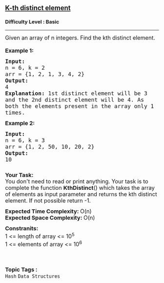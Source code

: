 <h2><a href="https://practice.geeksforgeeks.org/problems/k-th-distinct-element4510/1">K-th distinct element</a></h2><h3>Difficulty Level : Basic</h3><hr><div class="problems_problem_content__Xm_eO"><p><span style="font-size:18px">Given an array of n integers. Find the kth distinct element.<br>
<br>
<strong>Example 1:</strong></span></p>

<pre><span style="font-size:18px"><strong>Input: 
</strong>n = 6, k = 2
arr = {1, 2, 1, 3, 4, 2}
<strong>Output:
</strong></span><span style="font-size:18px">4
<strong>Explanation: </strong>1st distinct element will be 3
and the 2nd distinct element will be 4. As 
both the elements present in the array only 1 
times.</span>
</pre>

<p><span style="font-size:18px"><strong>Example 2:</strong></span></p>

<pre><span style="font-size:18px"><strong>Input: 
</strong>n = 6, k = 3</span>
<span style="font-size:18px">arr = {1, 2, 50, 10, 20, 2}
<strong>Output:
</strong>10</span>

</pre>

<p><span style="font-size:18px"><strong>Your Task:</strong><br>
You don't need to read or print anything. Your task is to complete the function&nbsp;<strong>KthDistinct</strong>() which takes the array of elements as input parameter and returns the kth distinct element. If not possible return -1.</span></p>

<p><span style="font-size:18px"><strong>Expected Time Complexity:&nbsp;</strong>O(n)<br>
<strong>Expected Space Complexity:&nbsp;</strong>O(n)</span></p>

<p><span style="font-size:18px"><strong>Constranits:</strong><br>
1 &lt;= length of array &lt;= 10<sup>5</sup><br>
1 &lt;= elements of array &lt;= 10<sup>6</sup></span><br>
&nbsp;</p>
</div><br><p><span style=font-size:18px><strong>Topic Tags : </strong><br><code>Hash</code>&nbsp;<code>Data Structures</code>&nbsp;